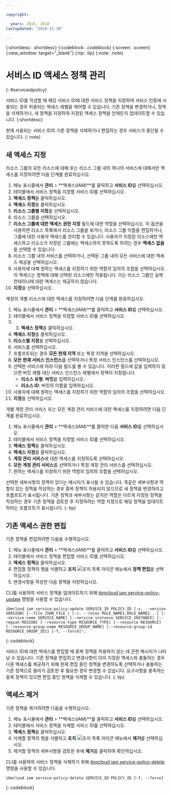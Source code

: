 ```yaml
---

copyright:

  years: 2015, 2018
lastupdated: "2018-11-30"

---
```


{:shortdesc: .shortdesc}
{:codeblock: .codeblock}
{:screen: .screen}
{:new_window: target="_blank"}
{:tip: .tip}
{:note: .note}

# 서비스 ID 액세스 정책 관리
{: #serviceidpolicy}

서비스 ID를 작성할 때 해당 서비스 ID에 대한 서비스 정책을 지정하여 서비스 인증에 사용되는 경우 허용되는 액세스 레벨을 제어할 수 있습니다. 기존 정책을 변경하거나, 정책을 삭제하거나, 새 정책을 지정하여 지정된 액세스 정책을 언제든지 업데이트할 수 있습니다.
{:shortdesc}

현재 사용되는 서비스 ID의 기존 정책을 삭제하거나 편집하는 경우 서비스가 중단될 수 있습니다.
{: note}

## 새 액세스 지정

리소스 그룹의 모든 리소스에 대해 또는 리소스 그룹 내의 하나의 서비스에 대해서만 액세스를 지정하려면 다음 단계를 완료하십시오.

1. 메뉴 표시줄에서 **관리** &gt; **액세스(IAM)**를 클릭하고 **서비스 ID**를 선택하십시오.
2. 테이블에서 서비스 정책을 지정할 서비스 ID를 선택하십시오.
3. **액세스 정책**을 클릭하십시오.
4. **액세스 지정**을 클릭하십시오.
5. **리소스 그룹별 지정**을 선택하십시오.
6. 리소스 그룹을 선택하십시오.
7. **리소스 그룹에 대한 액세스 권한 지정** 필드에 대한 역할을 선택하십시오. 이 옵션을 사용하면 리소스 목록에서 리소스 그룹을 보거나, 리소스 그룹 이름을 편집하거나, 그룹에 대한 사용자 액세스를 관리할 수 있습니다. 사용자가 지정된 리소스에만 액세스하고 리소스가 지정된 그룹에는 액세스하지 못하도록 하려는 경우 **액세스 없음**을 선택할 수 있습니다.
8. 리소스 그룹 내의 서비스를 선택하거나, 선택된 그룹 내의 모든 서비스에 대한 액세스 제공을 선택하십시오.
9. 사용자에 대해 원하는 액세스를 지정하기 위한 역할의 임의의 조합을 선택하십시오. 이 액세스는 정책에 대해 선택된 리소스에만 적용됩니다. 이는 리소스 그룹인 실제 컨테이너에 대한 액세스는 제공하지 않습니다.
10. **지정**을 선택하십시오.

계정의 개별 리소스에 대한 액세스를 지정하려면 다음 단계를 완료하십시오.

1. 메뉴 표시줄에서 **관리** &gt; **액세스(IAM)**를 클릭하고 **서비스 ID**를 선택하십시오.
2. 테이블에서 서비스 정책을 지정할 서비스 ID를 선택하십시오.
3. 3. **액세스 정책**을 클릭하십시오.
4. **액세스 지정**을 클릭하십시오.
5. **리소스별 지정**을 선택하십시오.
6. 서비스를 선택하십시오.
7. 프롬프트되는 경우 **모든 현재 지역** 또는 특정 지역을 선택하십시오.
8. **모든 현재 서비스 인스턴스**를 선택하거나 특정 서비스 인스턴스를 선택하십시오.
9. 선택한 서비스에 따라 다음 필드를 볼 수 있습니다. 이러한 필드에 값을 입력하지 않으면 버킷 레벨 대신 서비스 인스턴스 레벨에서 정책이 지정됩니다.
    * **리소스 유형**: **버킷**을 입력하십시오.
    * **리소스 ID**: 버킷의 이름을 입력하십시오.
10. 사용자에 대해 원하는 액세스를 지정하기 위한 역할의 임의의 조합을 선택하십시오.
11. **지정**을 선택하십시오.

개별 계정 관리 서비스 또는 모든 계정 관리 서비스에 대한 액세스를 지정하려면 다음 단계를 완료하십시오.

1. 메뉴 표시줄에서 **관리** &gt; **액세스(IAM)**를 클릭한 다음 **서비스 ID**를 선택하십시오.
2. 테이블에서 서비스 정책을 지정할 서비스 ID를 선택하십시오.
3. **액세스 정책**을 클릭하십시오.
4. **액세스 지정**을 클릭하십시오.
5. **계정 관리 서비스**에 대한 액세스를 지정하도록 선택하십시오.
6. **모든 계정 관리 서비스**를 선택하거나 특정 계정 관리 서비스를 선택하십시오.
7. 원하는 액세스를 지정하기 위한 역할의 임의의 조합을 선택하십시오.

선택한 세부사항의 정책이 있다는 메시지가 표시될 수 있습니다. 똑같은 세부사항과 역할이 있는 정책을 작성하는 경우 중복 정책이 허용되지 않으므로 새 정책을 변경하라고 프롬프트가 표시됩니다. 기존 정책과 세부사항는 같지만 역할은 다르게 지정된 정책을 작성하는 경우 기존 정책을 검토한 후 지정하려는 역할 지정으로 해당 정책을 업데이트하라는 프롬프트가 표시됩니다.
{: tip}

## 기존 액세스 권한 편집

기존 정책을 편집하려면 다음을 수행하십시오.

1. 메뉴 표시줄에서 **관리** &gt; **액세스(IAM)**를 클릭하고 **서비스 ID**를 선택하십시오.
2. 테이블에서 서비스 정책을 편집할 서비스 ID를 선택하십시오.
3. **액세스 정책**을 클릭하십시오.
4. 편집할 정책의 행을 식별하고 **조치** ![조치 목록 아이콘](../icons/action-menu-icon.svg) 메뉴에서 **정책 편집**을 선택하십시오.
5. 변경사항을 작성한 다음 정책을 저장하십시오.

CLI를 사용하여 서비스 정책을 업데이트하기 위해 [ibmcloud iam service-policy-update](/docs/cli/reference/ibmcloud/cli_api_policy.html#ibmcloud_iam_user_policy_update) 명령을 사용할 수 있습니다.
```
ibmcloud iam service-policy-update SERVICE_ID POLICY_ID [-v, --version VERSION] {--file JSON_FILE | [-r, --roles ROLE_NAME1,ROLE_NAME2...] [--service-name SERVICE_NAME] [--service-instance SERVICE_INSTANCE] [--region REGION] [--resource-type RESOURCE_TYPE] [--resource RESOURCE] [--resource-group-name RESOURCE_GROUP_NAME] [--resource-group-id RESOURCE_GROUP_ID]} [-f, --force]",
```
{: codeblock}

서비스 ID에 대한 액세스를 편집할 때 중복 정책을 허용하지 않는 데 관한 메시지가 나타날 수 있습니다. 기존 정책을 편집하고 변경사항이 이미 지정된 액세스와 충돌하는 경우 다른 액세스를 제공하기 위해 현재 편집 중인 정책을 변경하도록 선택하거나 충돌하는 기존 정책으로 돌아가 검토한 후 필요한 경우 변경할 수 있습니다. 요구사항을 충족하는 중복 정책이 있으면 편집 중인 정책을 삭제할 수 있습니다.
{: tip}

## 액세스 제거

기존 정책을 제거하려면 다음을 수행하십시오.

1. 메뉴 표시줄에서 **관리** &gt; **액세스(IAM)**를 클릭하고 **서비스 ID**를 선택하십시오.
2. 테이블에서 서비스 정책을 삭제할 서비스 ID를 선택하십시오.
3. **액세스 정책**을 클릭하십시오.
4. 삭제할 정책의 행을 식별하고 **조치** ![조치 목록 아이콘](../icons/action-menu-icon.svg) 메뉴에서 **제거**를 선택하십시오.
5. 제거할 정책의 세부사항을 검토한 후에 **제거**를 클릭하여 확인하십시오.

CLI를 사용하여 서비스 정책을 삭제하기 위해 [ibmcloud iam service-policy-delete](/docs/cli/reference/ibmcloud/cli_api_policy.html#ibmcloud_iam_service_policy_delete) 명령을 사용할 수 있습니다.
```
ibmcloud iam service-policy-delete SERVICE_ID POLICY_ID [-f, --force]
```
{: codeblock}
